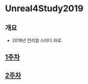 # Unreal4Study2019

## 개요

* 2019년 언리얼 스터디 자료.

## [1주차](/자료/언리얼%201주차.pdf)

## [2주차](/자료/언리얼%202주차.pdf)
